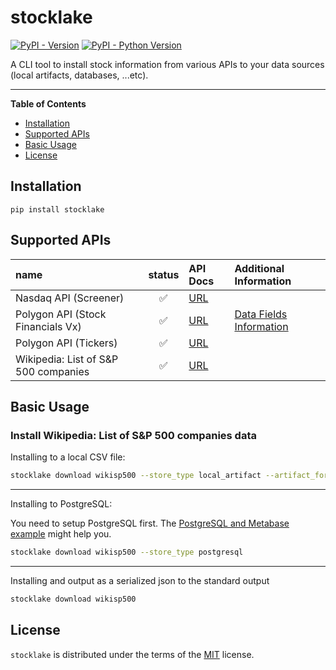 # stocklake

[![PyPI - Version](https://img.shields.io/pypi/v/stocklake.svg)](https://pypi.org/project/stocklake)
[![PyPI - Python Version](https://img.shields.io/pypi/pyversions/stocklake.svg)](https://pypi.org/project/stocklake)

A CLI tool to install stock information from various APIs to your data sources (local artifacts, databases, ...etc).

-----

**Table of Contents**

- [Installation](#installation)
- [Supported APIs](#supported-apis)
- [Basic Usage](#basic-usage)
- [License](#license)

## Installation

```console
pip install stocklake
```

## Supported APIs

| name | status | API Docs | Additional Information |
| :--- | :---: | :--- | :--- |
| Nasdaq API (Screener) | ✅ | [URL](https://www.nasdaq.com/market-activity/stocks/screener) | |
| Polygon API (Stock Financials Vx) | ✅ | [URL](https://polygon.io/docs/stocks/get_vx_reference_financials) | [Data Fields Information](https://polygon.io/blog/financials-api-glossary-of-fields) |
| Polygon API (Tickers) | ✅  | [URL](https://polygon.io/docs/stocks/get_v3_reference_tickers) | |
| Wikipedia: List of S&P 500 companies | ✅ | [URL](https://en.wikipedia.org/wiki/List_of_S%26P_500_companies) |  |

## Basic Usage

### Install Wikipedia: List of S&P 500 companies data

Installing to a local CSV file:

```bash
stocklake download wikisp500 --store_type local_artifact --artifact_format csv
```

----

Installing to PostgreSQL:

You need to setup PostgreSQL first. The [PostgreSQL and Metabase example](https://tsugumi-sys.github.io/stocklake/examples/postgresql_and_metabase/) might help you.

```bash
stocklake download wikisp500 --store_type postgresql
```

----

Installing and output as a serialized json to the standard output

```bash
stocklake download wikisp500
```

## License

`stocklake` is distributed under the terms of the [MIT](https://spdx.org/licenses/MIT.html) license.
